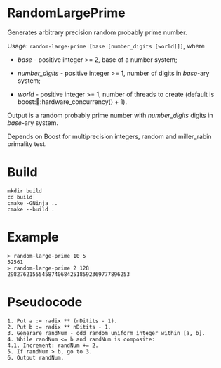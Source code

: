 # RandomLargePrime
Generates arbitrary precision random probably prime number.

Usage: ```random-large-prime [base [number_digits [world]]]```, where

- *base* - positive integer >= 2, base of a number system;

- *number_digits* - positive integer >= 1, number of digits in *base*-ary system;

- *world* - positive integer >= 1, number of threads to create (default is boost::thread::hardware_concurrency() + 1).

Output is a random probably prime number with *number_digits* digits in *base*-ary system.

Depends on Boost for multiprecision integers, random and miller_rabin primality test.

# Build
```
mkdir build
cd build
cmake -GNinja ..
cmake --build .
```
# Example
```
> random-large-prime 10 5
52561
> random-large-prime 2 128
298276215554587406842518592369777896253
```
# Pseudocode
```
1. Put a := radix ** (nDitits - 1).
2. Put b := radix ** nDitits - 1.
3. Generare randNum - odd random uniform integer within [a, b].
4. While randNum <= b and randNum is composite:
4.1. Increment: randNum += 2.
5. If randNum > b, go to 3.
6. Output randNum.
```
